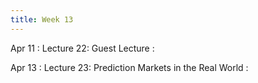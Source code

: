 ```yaml
---
title: Week 13
---
```


Apr 11
: Lecture 22: Guest Lecture
    :    

Apr 13
: Lecture 23: Prediction Markets in the Real World
    :   

